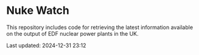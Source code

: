 # Nuke Watch

This repository includes code for retrieving the latest information available on the output of EDF nuclear power plants in the UK.

Last updated: 2024-12-31 23:12
